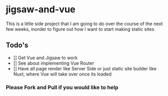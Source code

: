 # jigsaw-and-vue

This is a little side project that I am going to do over the course of the next few weeks, inorder to figure out how I want to start making static sites

## Todo's

- [] Get Vue and Jigsaw to work
- [] See about implementing Vue Router
- [] Have all page render like Server Side or just static site builder like Nuxt, where Vue will take over once its loaded

### Please Fork and Pull if you would like to help
